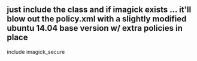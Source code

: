 ## just include the class and if imagick exists ... it'll blow out the policy.xml with a slightly modified ubuntu 14.04 base version w/ extra policies in place

include imagick_secure